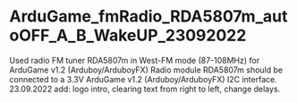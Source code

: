 # ArduGame_fmRadio_RDA5807m_autoOFF_A_B_WakeUP_23092022
Used radio FM tuner RDA5807m in West-FM mode (87-108MHz) for ArduGame v1.2 (Arduboy/ArduboyFX) Radio module RDA5807m should be connected to a 3.3V ArduGame v1.2 (Arduboy/ArduboyFX) I2C interface. 
23.09.2022 add: logo intro, clearing text from right to left, change delays.  
